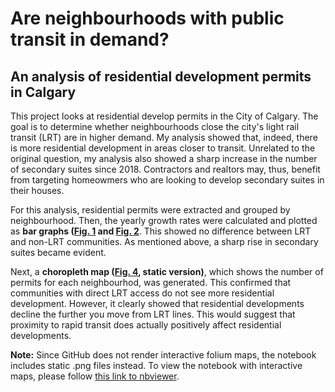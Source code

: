 # Are neighbourhoods with public transit in demand?
## An analysis of residential development permits in Calgary

This project looks at residential develop permits in the City of Calgary. The goal is to determine whether neighbourhoods close the city's light rail transit (LRT) are in higher demand. My analysis showed that, indeed, there is more residential development in areas closer to transit. Unrelated to the original question, my analysis also showed a sharp increase in the number of secondary suites since 2018. Contractors and realtors may, thus, benefit from targeting homeowmers who are looking to develop secondary suites in their houses.

For this analysis, residential permits were extracted and grouped by neighbourhood. Then, the yearly growth rates were calculated and plotted as **bar graphs ([Fig. 1](fig_1_growth_rates.png) and [Fig. 2](fig_2_by_type.png)**. This showed no difference between LRT and non-LRT communities. As mentioned above, a sharp rise in secondary suites became evident.

Next, a **choropleth map ([Fig. 4](fig_4_static_choropleth.PNG), static version)**, which shows the number of permits for each neighbourhod, was generated. This confirmed that communities with direct LRT access do not see more residential development. However, it clearly showed that residential developments decline the further you move from LRT lines. This would suggest that proximity to rapid transit does actually positively affect residential developments.

**Note:** Since GitHub does not render interactive folium maps, the notebook includes static .png files instead. To view the notebook with interactive maps, please follow [this link to nbviewer](https://nbviewer.jupyter.org/github/CrisMW/calgary_residential_developments/blob/master/Residential%20Developments%20and%20the%20CTrain.ipynb).
